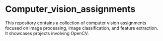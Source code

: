 # Computer_vision_assignments
This repository contains a collection of computer vision assignments focused on image processing, image classification, and feature extraction. It showcases projects involving OpenCV.
